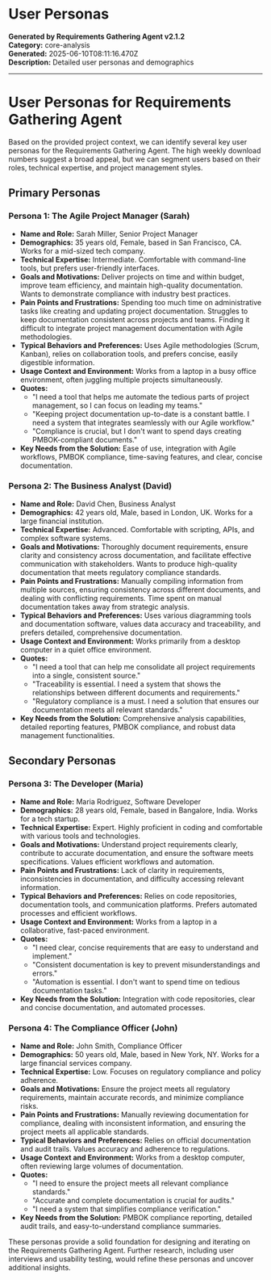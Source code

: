 # User Personas

**Generated by Requirements Gathering Agent v2.1.2**  
**Category:** core-analysis  
**Generated:** 2025-06-10T08:11:16.470Z  
**Description:** Detailed user personas and demographics

---

# User Personas for Requirements Gathering Agent

Based on the provided project context, we can identify several key user personas for the Requirements Gathering Agent.  The high weekly download numbers suggest a broad appeal, but we can segment users based on their roles, technical expertise, and project management styles.

## Primary Personas

### Persona 1: The Agile Project Manager (Sarah)

* **Name and Role:** Sarah Miller, Senior Project Manager
* **Demographics:** 35 years old, Female, based in San Francisco, CA.  Works for a mid-sized tech company.
* **Technical Expertise:** Intermediate. Comfortable with command-line tools, but prefers user-friendly interfaces.
* **Goals and Motivations:** Deliver projects on time and within budget, improve team efficiency, and maintain high-quality documentation. Wants to demonstrate compliance with industry best practices.
* **Pain Points and Frustrations:** Spending too much time on administrative tasks like creating and updating project documentation.  Struggles to keep documentation consistent across projects and teams.  Finding it difficult to integrate project management documentation with Agile methodologies.
* **Typical Behaviors and Preferences:** Uses Agile methodologies (Scrum, Kanban), relies on collaboration tools, and prefers concise, easily digestible information.
* **Usage Context and Environment:** Works from a laptop in a busy office environment, often juggling multiple projects simultaneously.
* **Quotes:**
    * "I need a tool that helps me automate the tedious parts of project management, so I can focus on leading my teams."
    * "Keeping project documentation up-to-date is a constant battle. I need a system that integrates seamlessly with our Agile workflow."
    * "Compliance is crucial, but I don't want to spend days creating PMBOK-compliant documents."
* **Key Needs from the Solution:**  Ease of use, integration with Agile workflows, PMBOK compliance, time-saving features, and clear, concise documentation.


### Persona 2: The Business Analyst (David)

* **Name and Role:** David Chen, Business Analyst
* **Demographics:** 42 years old, Male, based in London, UK. Works for a large financial institution.
* **Technical Expertise:** Advanced. Comfortable with scripting, APIs, and complex software systems.
* **Goals and Motivations:**  Thoroughly document requirements, ensure clarity and consistency across documentation, and facilitate effective communication with stakeholders. Wants to produce high-quality documentation that meets regulatory compliance standards.
* **Pain Points and Frustrations:**  Manually compiling information from multiple sources, ensuring consistency across different documents, and dealing with conflicting requirements.  Time spent on manual documentation takes away from strategic analysis.
* **Typical Behaviors and Preferences:**  Uses various diagramming tools and documentation software, values data accuracy and traceability, and prefers detailed, comprehensive documentation.
* **Usage Context and Environment:** Works primarily from a desktop computer in a quiet office environment.
* **Quotes:**
    * "I need a tool that can help me consolidate all project requirements into a single, consistent source."
    * "Traceability is essential. I need a system that shows the relationships between different documents and requirements."
    * "Regulatory compliance is a must.  I need a solution that ensures our documentation meets all relevant standards."
* **Key Needs from the Solution:**  Comprehensive analysis capabilities, detailed reporting features, PMBOK compliance, and robust data management functionalities.


## Secondary Personas

### Persona 3: The Developer (Maria)

* **Name and Role:** Maria Rodriguez, Software Developer
* **Demographics:** 28 years old, Female, based in Bangalore, India. Works for a tech startup.
* **Technical Expertise:** Expert.  Highly proficient in coding and comfortable with various tools and technologies.
* **Goals and Motivations:**  Understand project requirements clearly, contribute to accurate documentation, and ensure the software meets specifications.  Values efficient workflows and automation.
* **Pain Points and Frustrations:**  Lack of clarity in requirements, inconsistencies in documentation, and difficulty accessing relevant information.
* **Typical Behaviors and Preferences:**  Relies on code repositories, documentation tools, and communication platforms.  Prefers automated processes and efficient workflows.
* **Usage Context and Environment:** Works from a laptop in a collaborative, fast-paced environment.
* **Quotes:**
    * "I need clear, concise requirements that are easy to understand and implement."
    * "Consistent documentation is key to prevent misunderstandings and errors."
    * "Automation is essential.  I don't want to spend time on tedious documentation tasks."
* **Key Needs from the Solution:**  Integration with code repositories, clear and concise documentation, and automated processes.


### Persona 4: The Compliance Officer (John)

* **Name and Role:** John Smith, Compliance Officer
* **Demographics:** 50 years old, Male, based in New York, NY. Works for a large financial services company.
* **Technical Expertise:** Low.  Focuses on regulatory compliance and policy adherence.
* **Goals and Motivations:**  Ensure the project meets all regulatory requirements, maintain accurate records, and minimize compliance risks.
* **Pain Points and Frustrations:**  Manually reviewing documentation for compliance, dealing with inconsistent information, and ensuring the project meets all applicable standards.
* **Typical Behaviors and Preferences:**  Relies on official documentation and audit trails.  Values accuracy and adherence to regulations.
* **Usage Context and Environment:** Works from a desktop computer, often reviewing large volumes of documentation.
* **Quotes:**
    * "I need to ensure the project meets all relevant compliance standards."
    * "Accurate and complete documentation is crucial for audits."
    * "I need a system that simplifies compliance verification."
* **Key Needs from the Solution:**  PMBOK compliance reporting, detailed audit trails, and easy-to-understand compliance summaries.


These personas provide a solid foundation for designing and iterating on the Requirements Gathering Agent.  Further research, including user interviews and usability testing, would refine these personas and uncover additional insights.
